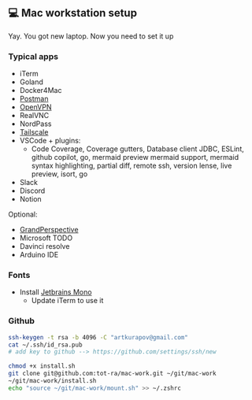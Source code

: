## 💻 Mac workstation setup
Yay. You got new laptop. Now you need to set it up

### Typical apps
- iTerm
- Goland
- Docker4Mac
- [Postman](https://www.postman.com/downloads/)
- [OpenVPN](https://openvpn.net/downloads/openvpn-connect-latest.dmg)
- RealVNC
- NordPass
- [Tailscale](https://tailscale.com/)
- VSCode + plugins:
  - Code Coverage, Coverage gutters, Database client JDBC, ESLint, github copilot, go, mermaid preview mermaid support, mermaid syntax highlighting, partial diff, remote ssh, version lense, live preview, isort, go
- Slack
- Discord
- Notion

Optional:
- [GrandPerspective](https://grandperspectiv.sourceforge.net/)
- Microsoft TODO
- Davinci resolve
- Arduino IDE

### Fonts
- Install [Jetbrains Mono](https://www.jetbrains.com/lp/mono/)
  - Update iTerm to use it

### Github 
```bash
ssh-keygen -t rsa -b 4096 -C "artkurapov@gmail.com"
cat ~/.ssh/id_rsa.pub
# add key to github --> https://github.com/settings/ssh/new
```


```bash
chmod +x install.sh
git clone git@github.com:tot-ra/mac-work.git ~/git/mac-work
~/git/mac-work/install.sh
echo "source ~/git/mac-work/mount.sh" >> ~/.zshrc
```
